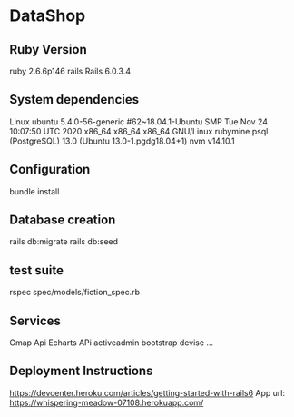 # DataShop
## Ruby Version
ruby 2.6.6p146
rails Rails 6.0.3.4

## System dependencies
Linux ubuntu 5.4.0-56-generic #62~18.04.1-Ubuntu SMP Tue Nov 24 10:07:50 UTC 2020 x86_64 x86_64 x86_64 GNU/Linux
rubymine
psql (PostgreSQL) 13.0 (Ubuntu 13.0-1.pgdg18.04+1)
nvm v14.10.1

## Configuration
bundle install


## Database creation
rails db:migrate
rails db:seed

## test suite
rspec spec/models/fiction_spec.rb

## Services
Gmap Api
Echarts APi
activeadmin
bootstrap
devise
...

## Deployment Instructions
https://devcenter.heroku.com/articles/getting-started-with-rails6
App url: https://whispering-meadow-07108.herokuapp.com/


